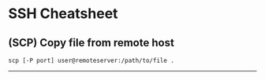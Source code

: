 # SSH Cheatsheet

## (SCP) Copy file from remote host 
```
scp [-P port] user@remoteserver:/path/to/file .
```
---

